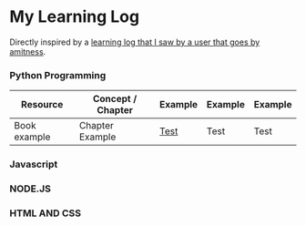 # My Learning Log

Directly inspired by a [learning log that I saw by a user that goes by amitness](https://github.com/amitness/learning/tree/master).

### Python Programming

|Resource|Concept / Chapter|Example|Example|Example|
|---|---|---|---|---|
|Book example|Chapter Example|[Test](http://www.google.com)|Test|Test|

### Javascript

### NODE.JS

### HTML AND CSS
